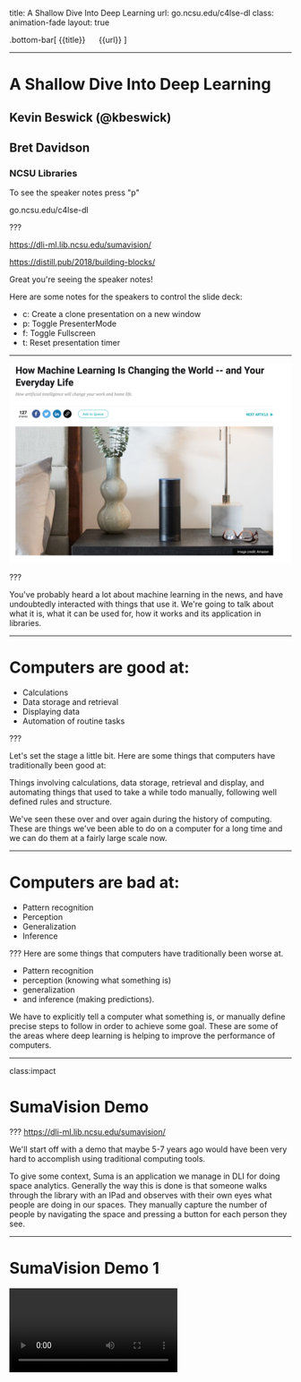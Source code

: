 title: A Shallow Dive Into Deep Learning
url: go.ncsu.edu/c4lse-dl
class: animation-fade
layout: true

<!-- This slide will serve as the base layout for all your slides -->
.bottom-bar[
  {{title}}&nbsp;&nbsp;&nbsp;&nbsp;&nbsp;&nbsp;{{url}}
]

---
# A Shallow Dive Into Deep Learning

## Kevin Beswick (@kbeswick)
## Bret Davidson

### NCSU Libraries

To see the speaker notes press "p"

go.ncsu.edu/c4lse-dl

???

https://dli-ml.lib.ncsu.edu/sumavision/

https://distill.pub/2018/building-blocks/

Great you're seeing the speaker notes!

Here are some notes for the speakers to control the slide deck:

- c: Create a clone presentation on a new window
- p: Toggle PresenterMode
- f: Toggle Fullscreen
- t: Reset presentation timer

---

<img class="img-center img-squash" src="images/hype2.png"></img>

???

You've probably heard a lot about machine learning in the news, and have
undoubtedly interacted with things that use it. We're going to talk
about what it is, what it can be used for, how it works and its
application in libraries.

---
# Computers are good at:

- Calculations
- Data storage and retrieval
- Displaying data
- Automation of routine tasks

???

Let's set the stage a little bit. Here are some things that computers have traditionally been good at:

Things involving calculations, data storage, retrieval and display, and automating things that used to take a while todo manually, following well defined rules and structure.

We've seen these over and over again during the history of computing. These are things we've been able to do on a computer for a long time and we can do them at a fairly large scale now.


---
# Computers are bad at:

- Pattern recognition
- Perception
- Generalization
- Inference

???
Here are some things that computers have traditionally been worse at.
- Pattern recognition
- perception (knowing what something is)
- generalization
- and inference (making predictions).

We have to explicitly tell a computer what something is, or manually define precise steps to follow in order to achieve some goal. These are some of the areas where deep learning is helping to improve the performance of computers.

---
class:impact
# SumaVision Demo

???
https://dli-ml.lib.ncsu.edu/sumavision/

We'll start off with a demo that maybe 5-7 years ago would have been very hard to accomplish using traditional computing tools.

To give some context, Suma is an application we manage in DLI for doing space analytics. Generally the way this is done is that someone walks through the library with an IPad and observes with their own eyes what people are doing in our spaces. They manually capture the number of people by navigating the space and pressing a button for each person they see.

---
# SumaVision Demo 1

<video controls src="videos/sumav_1.mov" type="video/mp4" class="img-squash img-center"/>

???

This is a demo to illustrate the power of the technology, so we'll leave ethical considerations aside for right now. What if we could capture images of a space and use that to count the number of people in a space?

We built this demo to show that we can do something like this pretty easily. You can see that this was captured in Suma.

---
# Machine Learning

- “A field of computer science that gives computers the ability to learn without being explicitly programmed”
  - https://en.wikipedia.org/wiki/Machine_learning

- Term coined by Arthur Samuel, a pioneer in the field of Artificial Intelligence (AI) and computer gaming, in 1959

- Essentially, an approach that enables computers to make predictions given some data

???
BD Start

Let's formalize our understanding of machine learning a bit more.

Read the slide.

---
class:impact
# Types of Machine Learning

???
There are two broad groupings of machine learning approaches.

---
# Supervised Learning

- Inferring a function based on labeled training data
- Given a set of images that are labeled either “cat” or “dog”, train a model to predict whether unseen images are cats or dogs
- The majority of practical ML applications are supervised learning

Examples:
- Linear regression / logistic regression
- Decision trees
- Random Forests

???

Supervised learning is when we have an algorithm that learns how to make predictions based on labeled data it has access to in advance.

Examples of these are things like linear regression, logistic regression, and random forests. Most of the things you've heard about in the news or use everyday are primarily supervised learning.

If we have an algorithm and we feed it labeled images of cats and dogs, we can train it to evaluate an previously unseen, new image and classify it.

---
# Unsupervised Learning

- Inferring a function to describe hidden structure from "unlabeled" data
- Given a set of images which aren’t labeled, use a model to cluster ones with similar properties into different categories

Examples:
- Clustering: K-means, hierarchical clustering, etc.

???
The other broad category is unsupervised learning, which is trying to make sense of an unlabled data set and then making predictions.

An example of this might be classifying unlabeled textual data.

This has been a less researched area, because it's a much harder problem.

---
# Deep Learning
<img class="img-center" src="images/fully_connected_network_diagram.png"></img>

???
Subfield of machine learning that involves the use of deep artificial neural networks.

Loosely mimics how the human brain works with layers of neurons with connections between them.

Deep learning algorithms are neural networks, and they are a type of supervised learning. We train them with labeled data and then we make predictions on unlabeled data.

---
# Deep Learning vs. Traditional Machine Learning

* Generalizable
* More Powerful
* Domain Neutral
* Task Agnostic

???

Deep learning is generalizable and more powerful than traditional machine learning.

In traditional machine learning we have to manually define features, which is time intensive and requires domain expertise. Deep learning algorithms learn features automatically.

Neural networks don't need to know anything about the problem domain they are working in. In fact, they don't even know that they are operating on images. All they see are numbers.

The same deep learning algorithms can be used for different tasks. If I wanted to have an algorithm to tell me if an image is a cat or a dog, it could also tell me if something was a hot dog or a pizza.

The code doesn't need to change, only the data being used to train the network.

---
class:impact
# What is deep learning good for anyway?

???
Let's talk about what problems deep learning is good at solving and specific examples of its applications.

---

# Computer Vision
- Image classification
- Object detection/localization
- Image captioning

<img class="img-small" src="images/uber.png"></img>
<img class="img-small" src="images/medical-image.jpg"></img>

???

One area is computer vision, which is concerned with recognizing what is in an image and where objects are within an image.

This is used in areas like image classification, object detection, self-driving cars, and medical imagery.

---
# Natural Language Processing
  - Machine translation
  - Language modeling
  - Word embedding


 <img class="img-small" src="images/translate.png"></img>

???
Deep learning is also used for NLP problems like translation and identifying concept similarity within text.

---
# Audio processing
  - Speech-to-text
  - Text-to-speech

<img class="img-small" src="images/siri.jpg"></img>

???
Digital assistant examples fall here. For example, take an audio file of a human voice and put it into text so a machine can act on it.

---
class:impact
# Deep Learning Has Been Around For A While

???
Deep learning is rooted in decades of mathematics research and based on models of how the human brain works.

The ideas behind deep learning have been in development since the 1940s, but really only exploded in popularity in 2012 when a researcher used a deep learning model to achieve state of the art by a significant margin in a computer vision research contest, beating out traditional computer vision approaches for the first time.

---
# Why did deep learning take so long to catch on?
- Lack of data
- Lack of compute power
- Refinement of algorithms and approaches

???

- Lack of data
  - These approaches need a lot of data to be effective
  - This is why you see things like Google captchas now that ask you to identify street signs. You are annotating data when you do this!
- Lack of compute power
  - The number of calculations it takes to train deep neural networks with a lot of data is extremely large
  - GPUs, or graphical processing units, handle these calculations a lot more efficiently
  - One modern GPU will offer around a 10x speed increase over a modern multi-core CPU
- Refinement of algorithms/approaches
  - This is a much less significant reason

---
class: impact
# How do neural networks work?

???
KB Start

Let's take a look at how deep neural networks actually work.

---

# Everything is Numbers

<img class="img-center img-squash" src="images/numeric_representation.png"></img>

???

The first point I want to make is that everything is numbers to a neural
network. So we're making predictions on things like images and text, but
first we need to represent these numerically. Computers already do this
behind the scenes in a lot of cases.

For black and white images, we can represent them as a matrix of numbers, where each
number represents the intensity of a particular pixel (or how light/dark
it is). For colored images, each number would be a set of 3 numbers that
represent the intensity of Red, Green, and Blue colors in a given pixel.

There are similar approaches for text and other data.

---

# High Level Process

- Define a prediction problem: given x, can I predict y?
  - Example: given an image, can I predict whether it is of a cat or a dog?

- Gather training data
  - Images of cats and dogs that are already labeled "cat" or "dog"

- Given this set of labeled training data, train a model that can
  make predictions given new, unseen images.

???

The general process we'll have to go through to train a neural network
is as follows:

read slide

---

# Neural Network Model

<img class="img-center img-squash" src="images/nn_feed_forward.png"></img>

???

Here's what a standard neural network looks like. They are organized as
stacked layers of neurons, with connections between them. Each of these
connections has a numerical weight that represents how strong the
connection is, and these are what we need to learn as part of the
training process.

Our input image is fed into the network from the left and the data flows
through the neurons and connections until a prediction is made at the
end. Earlier layers learn abstract features like edges of the image, while later
layers learn more specific features like noses, ears, tails.
Here you can see the network has predicted the image
is a dog with 91% confidence.

---

# Neuron

<img class="img-center img-squash" src="images/neuron.png"></img>

???

Here's a zoomed in view of a single neuron. It is responsible for applying the weights on the incoming connections,
combining them, then sending that value through an activation function which handles whether that neuron
"fires" or not. The signal is then passed to the next neurons.

---

# Training Process

- Loss function
  - A measure of how close our predicted value is to the actual value of
    a training example
- Gradient Descent
  - Need to find values of all weights in network such that the loss function is minimized
    (outputs a small value) for all training examples
- Backpropagation
  - Use approaches from calculus (derivative/chain rule) to figure out how much/in what
    direction to adjust all weight values in network
  - Start from end of network, going backwards to the beginning
  - Update all weights, repeat process many times over entire training
    set

???

To train the network, there are a few things we need. First, we need a
loss function, which tells us how close our network's prediction is to
the actual value.

Then we need a way to find values for all of the weights in the network
so that this loss function consistently outputs good values for all our
training examples. This would mean our network is generating good
predictions.

To do this, we use a process called backpropagation, which uses
approaches from calculus to calculate the amount/direction we need to
adjust the weights so that we'll be closer to the right prediction the next time we run this
example through the network. We update all the weights, and repeat this
process multiple times over the entire training set. This is called
backpropagation, because we start these calculations from the end of the
network and flow backwards to the beginning.

---

# Trained Model

- Weights are set to values such that model makes good predictions on
  training set
  - Training set should be a representative view of reality in order to
    generate a good model
- Inference
  - Can now run unseen examples through model to get predictions
- Single purpose
  - Can recognize cats and dogs, but not horses
  - But can just add images of horses to training set, add third output
    class, and retrain model

???
- Now that the model has been trained on a large representative dataset,
  it is very good at distinguishing between cats and dogs.
- Our model is now ready to be put into production within an application that will feed it new data.
  The process of getting predictions from your model on unseen data is called inference.
- But if you showed it a picture of a horse, it would be very confused, since it
  has never seen a horse before. It would likely report low confidence
  scores for both cat and dog
- If you needed the ability to recognize horses, you would add a third
  node to the output layer, expand your training dataset to include
  labeled pictures of horses, and retrain the model.
- There is no need to write a manual horse recognition algorithm and
  integrate it to your application, you can just retrain the
  network.

---

# Types of neural networks

- Convolutional Neural Network (CNN)
- Recurrent Neural Network (RNN)
- Long/Short Term Memory (LSTM)
- Generative Adversarial Network (GAN)

http://www.asimovinstitute.org/neural-network-zoo/

???
In our example, we've shown you a 'vanilla neural network', or by its
cooler name: multilayer perceptron.

There are many types of neural networks suited for different purposes.
For example:
- Convolutional neural networks are good for images
- Recurrent Neural networks are good for text


---
class:impact
# How do neural networks learn?

???
BD Start

Now that we have an understanding of how neural networks work, we've prepared a demo that will help us understand how neural networks learn and how a model performs at different stages of development.

---
background-image: url(images/mariokart.jpg)

???
Self-driving Mario Kart! Why did we think this would be a good example?

- needed a way to create a large amount of labeled input data quickly
- visualize the performance of the model using different sizes of data sets
- seemed better than putting Kevin's son Elliott on a self driving tractor

---
# How do we do this?

- Model is trained using inputs:
  - Screenshots of the game taken at prescribed intervals (.2 seconds)
  - Controller input (joystick angle and which buttons are pressed)

- Predictions are made:
  - Given NEW, untrained screenshot, generate NEW joystick inputs

???
Created a deep learning model that would create a self driving mario Kart. We wrote a program that took a screenshot of the game every 0.2 seconds, while at the same time recording the controller input.

Predictions are made, given NEW, untrained screenshots, generate NEW joystick inputs. We also wrote code to deliver those joystick inputs to the game autmatically.

---

<img class="img-center img-squash" src="images/nvidia_self_driving_network.png"></img>

???
The model we used was taken from a seminal paper by researchers at NVIDIA, called "End to end learning for self driving cars". This model was developed as an example of how self driving cars work, but it isn’t complete or what you would use to drive your car.

It is however good enough to use for Mario Kart. The point of this image isn't to necessarily understand the convolutional neural network, but to understand the enormous number of connections it creates. This one model will create 27 million connections and 250,000 parameters, aa incomprehensiblly large data structure.

https://arxiv.org/abs/1604.07316

---
class:impact
# CNNKart Demo

---
<video controls src="videos/1.mov" type="video/mp4" class="img-squash img-center"/>

???
This is an early stage demo trained on a single lap around the track. It hasn't learned much yet, it's not turning.



---
<video controls src="videos/2.mov" type="video/mp4" class="img-squash img-center"/>

???
This example is a model that has been trained on 3 laps around the track. You can see it can now do basic turns, but it can't recover from errors.

A few notes on how this is working. You are seeing the prediction part of deep learning. We are taking rapid screenshots of the game, passing the image (as a multi-dimensional array of numbers) to our model, getting a prediction (controller input), and then sending that input into MarioKart.

The window on the right is showing the input that is being sent. Notice how quickly the predictions are being made, every line in the terminal output is a prediction.

---
<video controls src="videos/3.mov" type="video/mp4" class="img-squash img-center"/>

???
~15 mins of play

This example performs much better, and can do things like error recovery. This one can actually finish a race.

---
class: impact
# Opportunities in Libraries

???
KB Start

A major part of our initial exploration in this area was to identify some of the opportunities in libraries.

We've found three major categories.

---
class:impact
# New functionality

???

First is integrating deep learning into our own applications to get some new functionality we couldn't get before. We've mostly been looking at automatic generation of metadata or analyzing media like images, audio and video so far.

---
class: impact
# Deep Catalog Demo


???

Here's a demo application we've developed to show how we could leverage
deep learning to get a head start in metadata generation for newly
digitized or created materials, and how we could improve discovery
without any human generated metadata.

---

# WolfTales

<video controls src="http://siskel.lib.ncsu.edu/SCRC/mc00581-wt-peele-20151030/mc00581-wt-peele-20151030.mp4" type="video/mp4" class="img-sqash img-center" />

???

First, lets look at a few seconds of this Wolf Tales video. I want you
to pay attention to some of the key things he mentions.

---

# Audio/Video Processing

<video controls src="videos/deep_catalog_1_720.mov" type="video/mp4" class="img-squash img-center"/>

???

Now lets look at this new catalog application. I'm going to ingest this
video and only give it a title and author.

So what is happening here? When I uploaded the video, in the background, the
audio was extracted automatically and it was run through a speech to
text model. The full text is being indexed into Solr.

Remember what Danny was talking about in the video? Harrelson Hall?
Let's try searching for that. He also mentioned he used to be a physics
major right? Let's try that one too. He said that he ended up a liberal
arts major though. You can see where I'm going with this.

Now that we have a textual transcription, imagine what else we can do.
We can definitely provide it directly to users and automatically enable
captioning on the video. We can do further analysis on that text, and
generate recommendations for appropriate subject headings, or at least
get the key terms or create a summary in an automated way.

---
# Newspapers

<video controls src="videos/deep_catalog_3_720.mov" type="video/mp4" class="img-squash img-center"/>

???

Here's another.
This one uses the same model architecture as
SumaVision, but we took off the later layers and retrained on new data
we collected.

This one finds the location of headlines and images in
newspapers. We can then run further processing to find out what is in
the image, and to OCR the headlines. We can then offer more fine grained
search results based on the articles in a newspaper, and the ability to
jump to that specific article automatically since we know what page its
on in the newspaper and where on the page it is.

---

class:impact
# Supporting Researchers


???
The second opportunity for libraries is supporting researchers through deep learning consultations and research sprints.

We can help bootstrap researchers looking to get started with applying deep learning techniques to their research projects.

---
# Snowflake Classification

<span class="distributed">
    <img class="lowered" src="images/snow2.png"></img>
    <img class="lowered" src="images/snow3.png"></img>
    <img class="lowered" src="images/snow1.png"></img>
</span>

???

A faculty member at NCSU from the dept of marine, earth, and atmospheric sciences, contacted the libraries looking for machine learning support. They have an extremely large dataset of over 1 million snowflake images. These images are taken by one of only ten cameras that are doing this capture.

They have used a number of "traditional" machine learning techniques to attempt to classify degrees of "riming" on snowflakes, that is, how large or small the clusters of ice are. We are working with them to develop a proof of concept model to explore the potential for current deep learning computer vision techniques to improve on their results.

This has also been an opportunity to explore the viability of providing this kind of service to researchers. Is it useful for them? Can we scale this kind of support?

---
class:impact
# Cultural Heritage Ecosystem

???
A third opportunity area is developing the ecosystem around deep learning use, e.g. data annotation, data distribution, etc.

In general, improving use of these approaches among cultural heritage institutions.

---
# Data Annotation and Sharing
- current tools for data annotation are limited
- opportunities for defining best practices for sharing models and approaches

???

Through our experimentation, we've learned that current tools for data annotation are extremely limited in terms of their ease of use and speed of use. We've prototyped new designs for tools in this area that speed up the process, and also allow for crowdsourcing of this process.

As earlier adopters, we're also in the position to help define best practices and approaches for sharing models and data for reuse by other cultural heritage institutions.

For example, if we pursued a production model to detect headlines and images in newspapers, this would probably be useful to other libraries. How can we share data for the purposes of reuse? How can we make it easy for other institutions to get their own models up and running? How can we make it easy for them to contribute new data to the model?

---
# Ethics

- data is often the source of bias in this technology
- identify ways to create more representative data sets
- expose to the user that we are using this technology
- give them the option to provide feedback
- give them the option to turn it off

???
BD start

We wanted to close by saying a bit about algorithmic bias in deep learning. We hope we've convinced you through this presentation that the data used to train models is where bias is often introduced.

What are some concrete steps we can take to reduce the potential bias of these systems and their impact on users?

We can create more representative data sets.

We can make it clear to the user when we are using deep learning in our services.

We can give users the option to provide feedback, which could influence how the model is trained in the future.

We can give users the option to turn off deep learning enhancements.


---
# Deep Learning Research

Olah, et al., "The Building Blocks of Interpretability", Distill, 2018.

https://distill.pub/2018/building-blocks/

???
Example of work being done to help expose the way neural networks make decisions and train themselves.

Distill is a state of the art publishing platform for machine learning research.

A recent article entitled "The Building Blocks of Interpretability" shows the progress researchers have made in understanding the way neural networks recognize identifiable features in image data.

Although highly technical, I encourage you to review this article, especially the interactive diagrams, as it shows both the future of scholarly publishing in the field and the concrete ways in which researchers are investigating algorithmic bias.

---
class:impact
# Thanks!

## Kevin Beswick (kdbeswic@ncsu.edu)
## Bret Davidson (bddavids@ncsu.edu)

go.ncsu.edu/c4lse-dl
